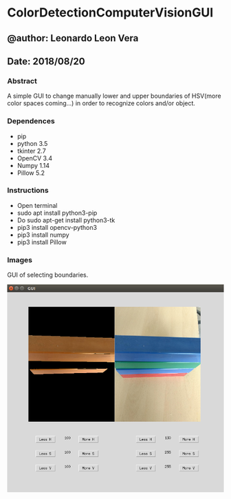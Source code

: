 # ColorDetectionComputerVisionGUI
## @author: Leonardo Leon Vera
## Date: 2018/08/20

### Abstract
A simple GUI to change manually lower and upper boundaries of HSV(more color spaces coming...) in order to recognize colors and/or object. 

### Dependences

* pip
* python 3.5
* tkinter 2.7
* OpenCV 3.4
* Numpy 1.14
* Pillow 5.2

### Instructions

* Open terminal
* sudo apt install python3-pip
* Do sudo apt-get install python3-tk
* pip3 install opencv-python3
* pip3 install numpy
* pip3 install Pillow

### Images

GUI of selecting boundaries.

![TKinter GUI](imgs/img1.png)

